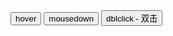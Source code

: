 <div class="layui-btn-container">
  <button class="layui-btn layui-btn-primary demo-dropdown-on" lay-options="{trigger: 'hover'}">
    hover
    <i class="layui-icon layui-icon-more-vertical layui-font-12"></i>
  </button>
  <button class="layui-btn layui-btn-primary demo-dropdown-on" lay-options="{trigger: 'mousedown'}">
    mousedown
    <i class="layui-icon layui-icon-down layui-font-12"></i>
  </button>
  <button class="layui-btn layui-btn-primary demo-dropdown-on" lay-options="{trigger: 'dblclick'}">
    dblclick - 双击
    <i class="layui-icon layui-icon-circle layui-font-12"></i>
  </button>
</div>

<script>
layui.use(function(){
  var dropdown = layui.dropdown;
  
  // 自定义事件
  dropdown.render({
    elem: '.demo-dropdown-on',
    // trigger: 'click' // trigger 已配置在元素 `lay-options` 属性上
    data: [{
      title: 'menu item 1',
      id: 100
    },{
      title: 'menu item 2',
      id: 101
    },{
      title: 'menu item 3',
      id: 102
    }]
  });
  
});
</script>